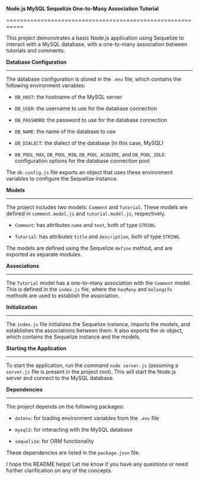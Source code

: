 **Node.js MySQL Sequelize One-to-Many Association Tutorial**

===========================================================

This project demonstrates a basic Node.js application using Sequelize to interact with a MySQL database, with a one-to-many association between tutorials and comments.

**Database Configuration**

---

The database configuration is stored in the `.env` file, which contains the following environment variables:

- `DB_HOST`: the hostname of the MySQL server

- `DB_USER`: the username to use for the database connection

- `DB_PASSWORD`: the password to use for the database connection

- `DB_NAME`: the name of the database to use

- `DB_DIALECT`: the dialect of the database (in this case, MySQL)

- `DB_POOL_MAX`, `DB_POOL_MIN`, `DB_POOL_ACQUIRE`, and `DB_POOL_IDLE`: configuration options for the database connection pool

The `db.config.js` file exports an object that uses these environment variables to configure the Sequelize instance.

**Models**

---

The project includes two models: `Comment` and `Tutorial`. These models are defined in `comment.model.js` and `tutorial.model.js`, respectively.

- `Comment`: has attributes `name` and `text`, both of type `STRING`.

- `Tutorial`: has attributes `title` and `description`, both of type `STRING`.

The models are defined using the Sequelize `define` method, and are exported as separate modules.

**Associations**

---

The `Tutorial` model has a one-to-many association with the `Comment` model. This is defined in the `index.js` file, where the `hasMany` and `belongsTo` methods are used to establish the association.

**Initialization**

---

The `index.js` file initializes the Sequelize instance, imports the models, and establishes the associations between them. It also exports the `db` object, which contains the Sequelize instance and the models.

**Starting the Application**

---

To start the application, run the command `node server.js` (assuming a `server.js` file is present in the project root). This will start the Node.js server and connect to the MySQL database.

**Dependencies**

---

The project depends on the following packages:

- `dotenv`: for loading environment variables from the `.env` file

- `mysql2`: for interacting with the MySQL database

- `sequelize`: for ORM functionality

These dependencies are listed in the `package.json` file.

I hope this README helps! Let me know if you have any questions or need further clarification on any of the concepts.
